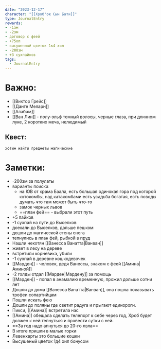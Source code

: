 ```yaml
---
date: "2023-12-17"
character: "[[Хроб'ок Сын Бати]]"
type: JournalEntry
rewards: 
- -1зм
- -2зм
- договор с феей
- +75оп
- высушенный цветок 1к4 хил
- -200зм
- +3 сухпайков
tags:
  - JournalEntry
---
```

# Важно:
- [[Виктор Грейс]]
- [[Данте Меларн]]
- [[Алабам]]
- [[Ван Лин]] - полу-эльф темный волосы, черные глаза, при длинном луке, 2 коротких меча, нелюдимый
## Квест:
```
хотим найти предметы магические
```
# Заметки:
- -200зм за полулаты
- варианты поиска:
	- на ЮВ от храма Баала, есть большая одинокая гора под которой котокомбы, над катакомбами есть усадьба богатая, есть поводы думать что там может быть что-то
	- замок черных львов
	- ==план фей== - выбрали этот путь
- +5 пайков
- -1 сухпай на пути до Выселков
- доехали до Выселков, дальше пешком
- дошли до магической стены снега
- тепнулись в план фей, рыбкой в пруд
- Нашли некотян [[Ванесса Ванатта|Ванван]]
- живет в лесу на дереве
- встретили корневика, убили
- -1 сухпай в деревне кошкодевочек
- [[Марден]] - человек, дедя Ванессы, знаком с феей [[Амина|Аминой]]
- -2 голды отдал [[Марден|Мардену]] за помощь 
- [[Марден]] - попал в анамалию временную, прожил дольше сотни лет
- Дошли до дома [[Ванесса Ванатта|Ванван]], она пошла показывать трофеи сопартийцам
- Пошли искать фею
- Дошли до поляны где светит радуга и прыгают единороги.
- Пикси, [[Амина]] встретила нас
- [[Амина]] обещала сделать телепорт к себе через год, Хроб будет должен к ней тепнуться и провести сутки с ней.
- ==За год надо апнуться до 20-го лвла==
- В итоге пришли в малые горки
- Левенхарты это большие кошки
- Высушеный цветок 1д4 хил бонусом